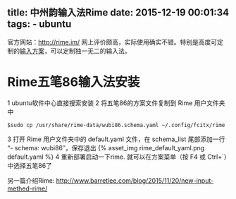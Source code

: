 title: 中州韵输入法Rime
date: 2015-12-19 00:01:34
tags:
    - ubuntu
---

官方网站：http://rime.im/
网上评价颇高，实际使用确实不错。特别是高度可定制的[输入方案](https://github.com/rime/home/wiki/RimeWithSchemata)，可以定制独一无二的输入法。

# Rime五笔86输入法安装
1 ubuntu软件中心直接搜索安装
2 将五笔86的方案文件复制到 Rime 用户文件夹中
```
$sudo cp /usr/share/rime-data/wubi86.schema.yaml ~/.config/fcitx/rime
```
3 打开 Rime 用户文件夹中的 default.yaml 文件，在 schema_list 尾部添加一行 “- schema: wubi86″，保存退出
{% asset_img rime_default_yaml.png default.yaml %}
4 重新部署启动一下rime. 就可以在方案菜单（按 F4 或 Ctrl+`）中选择五笔86了

另一篇介绍Rime: http://www.barretlee.com/blog/2015/11/20/new-input-methed-rime/